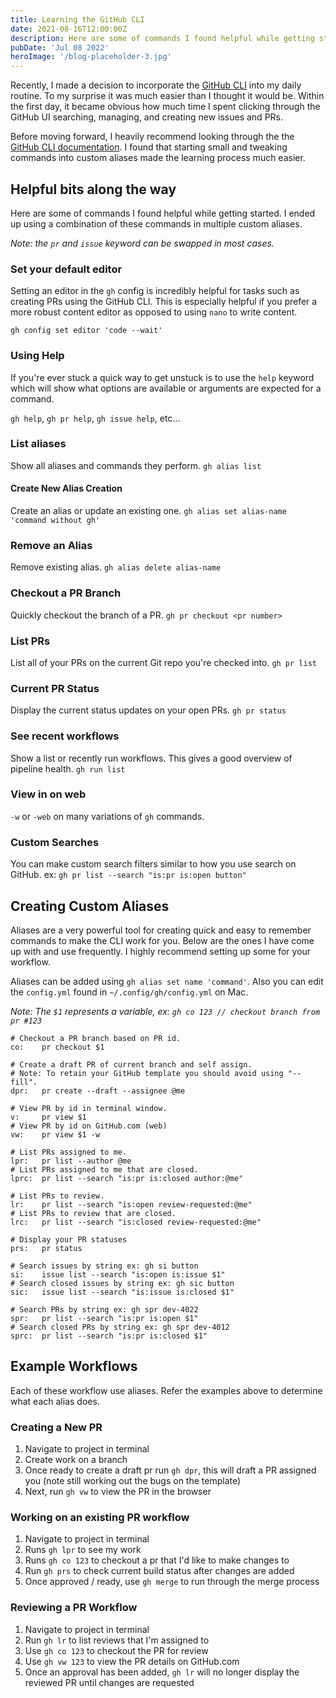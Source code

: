 ```yaml
---
title: Learning the GitHub CLI
date: 2021-08-16T12:00:00Z
description: Here are some of commands I found helpful while getting started. I ended up using a combination of these commands in multiple custom aliases.
pubDate: 'Jul 08 2022'
heroImage: '/blog-placeholder-3.jpg'
---
```


Recently, I made a decision to incorporate the [GitHub CLI](https://cli.github.com/manual/) into my daily routine. To my surprise it was much easier than I thought it would be. Within the first day, it became obvious how much time I spent clicking through the GitHub UI searching, managing, and creating new issues and PRs.

Before moving forward, I heavily recommend looking through the the [GitHub CLI documentation](https://cli.github.com/manual/). I found that starting small and tweaking commands into custom aliases made the learning process much easier.

## Helpful bits along the way

Here are some of commands I found helpful while getting started. I ended up using a combination of these commands in multiple custom aliases.

_Note: the `pr` and `issue` keyword can be swapped in most cases._

### Set your default editor

Setting an editor in the `gh` config is incredibly helpful for tasks such as creating PRs using the GitHub CLI. This is especially helpful if you prefer a more robust content editor as opposed to using `nano` to write content.

`gh config set editor 'code --wait'`

### Using Help

If you're ever stuck a quick way to get unstuck is to use the `help` keyword which will show what options are available or arguments are expected for a command.

`gh help`, `gh pr help`, `gh issue help`, etc...

### List aliases

Show all aliases and commands they perform.
`gh alias list`

#### Create New Alias Creation

Create an alias or update an existing one.
`gh alias set alias-name 'command without gh'`

### Remove an Alias

Remove existing alias.
`gh alias delete alias-name`

### Checkout a PR Branch

Quickly checkout the branch of a PR.
`gh pr checkout <pr number>`

### List PRs

List all of your PRs on the current Git repo you're checked into.
`gh pr list`

### Current PR Status

Display the current status updates on your open PRs.
`gh pr status`

### See recent workflows

Show a list or recently run workflows. This gives a good overview of pipeline health.
`gh run list`

### View in on web

`-w` or `-web` on many variations of `gh` commands.

### Custom Searches

You can make custom search filters similar to how you use search on GitHub.
ex: `gh pr list --search "is:pr is:open button"`

## Creating Custom Aliases

Aliases are a very powerful tool for creating quick and easy to remember commands to make the CLI work for you. Below are the ones I have come up with and use frequently. I highly recommend setting up some for your workflow.

Aliases can be added using `gh alias set name 'command'`. Also you can edit the `config.yml` found in `~/.config/gh/config.yml` on Mac.

_Note: The `$1` represents a variable, ex: `gh co 123 // checkout branch from pr #123`_

```
# Checkout a PR branch based on PR id.
co:    pr checkout $1

# Create a draft PR of current branch and self assign.
# Note: To retain your GitHub template you should avoid using "--fill".
dpr:   pr create --draft --assignee @me

# View PR by id in terminal window.
v:     pr view $1
# View PR by id on GitHub.com (web)
vw:    pr view $1 -w

# List PRs assigned to me.
lpr:   pr list --author @me
# List PRs assigned to me that are closed.
lprc:  pr list --search "is:pr is:closed author:@me"

# List PRs to review.
lr:    pr list --search "is:open review-requested:@me"
# List PRs to review that are closed.
lrc:   pr list --search "is:closed review-requested:@me"

# Display your PR statuses
prs:   pr status

# Search issues by string ex: gh si button
si:    issue list --search "is:open is:issue $1"
# Search closed issues by string ex: gh sic button
sic:   issue list --search "is:issue is:closed $1"

# Search PRs by string ex: gh spr dev-4022
spr:   pr list --search "is:pr is:open $1"
# Search closed PRs by string ex: gh spr dev-4012
sprc:  pr list --search "is:pr is:closed $1"
```

## Example Workflows

Each of these workflow use aliases. Refer the examples above to determine what each alias does.

### Creating a New PR

1. Navigate to project in terminal
2. Create work on a branch
3. Once ready to create a draft pr run `gh dpr`, this will draft a PR assigned you (note still working out the bugs on the template)
4. Next, run `gh vw` to view the PR in the browser

### Working on an existing PR workflow

1. Navigate to project in terminal
2. Runs `gh lpr` to see my work
3. Runs `gh co 123` to checkout a pr that I'd like to make changes to
4. Run `gh prs` to check current build status after changes are added
5. Once approved / ready, use `gh merge` to run through the merge process

### Reviewing a PR Workflow

1. Navigate to project in terminal
2. Run `gh lr` to list reviews that I'm assigned to
3. Use `gh co 123` to checkout the PR for review
4. Use `gh vw 123` to view the PR details on GitHub.com
5. Once an approval has been added, `gh lr` will no longer display the reviewed PR until changes are requested
